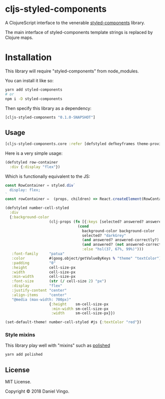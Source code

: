 # cljs-styled-components

A ClojureScript interface to the venerable [styled-components](https://www.styled-components.com) library.

The main interface of styled-components template strings is replaced by
Clojure maps.

# Installation

This library will require "styled-components" from node_modules.

You can install it like so:

```bash
yarn add styled-components
# or
npm i -D styled-components
```

Then specify this library as a dependency:

```clj
[cljs-styled-components "0.1.0-SNAPSHOT"]
```

## Usage


```clj
[cljs-styled-components.core :refer [defstyled defkeyframes theme-provider clj-props set-default-theme!]]
```

Here is a very simple usage:
```clj
(defstyled row-container
  :div {:display "flex"})
```
Which is functionally equivalent to the JS:

```js
const RowContainer = styled.div`
  display: flex;
`
const rowContainer =  (props, children) => React.createElement(RowContainer, props, children)
```


```clj
(defstyled number-cell-styled
  :div
  {:background-color
                    (clj-props (fn [{:keys [selected? answered? answered-correctly? background-color]}]
                                 (cond
                                   background-color background-color
                                   selected? "darkGrey"
                                   (and answered? answered-correctly?) "green"
                                   (and answered? (not answered-correctly?)) "red"
                                   :else "hsl(37, 67%, 99%)")))
   :font-family     "patua"
   :color           #(goog.object/getValueByKeys % "theme" "textColor")
   :padding         "0"
   :height          cell-size-px
   :width           cell-size-px
   :min-width       cell-size-px
   :font-size       (str (/ cell-size 2) "px")
   :display         "flex"
   :justify-content "center"
   :align-items     "center"
   "@media (max-width: 700px)"
                    {:height    sm-cell-size-px
                     :min-width sm-cell-size-px
                     :width     sm-cell-size-px}})

(set-default-theme! number-cell-styled #js {:textColor "red"})
```


### Style mixins

This library play well with "mixins" such as [polished](https://github.com/styled-components/polished)

```bash
yarn add polished
```

## License

MIT License.

Copyright © 2018 Daniel Vingo.

